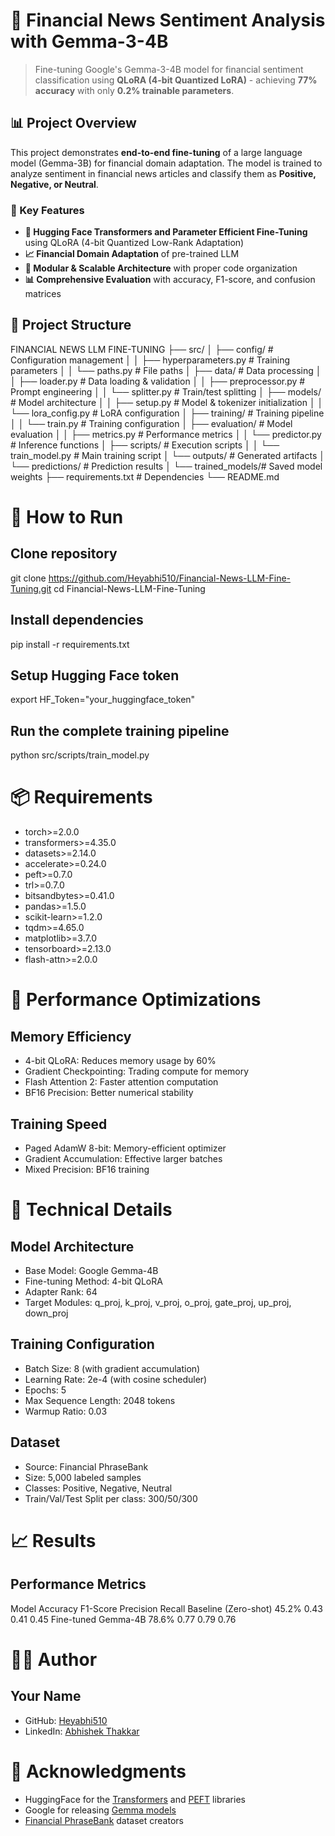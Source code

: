 # 🏦 Financial News Sentiment Analysis with Gemma-3-4B

> Fine-tuning Google's Gemma-3-4B model for financial sentiment classification using **QLoRA (4-bit Quantized LoRA)** - achieving **77% accuracy** with only **0.2% trainable parameters**.


## 📊 Project Overview

This project demonstrates **end-to-end fine-tuning** of a large language model (Gemma-3B) for financial domain adaptation. The model is trained to analyze sentiment in financial news articles and classify them as **Positive, Negative, or Neutral**.


### 🎯 Key Features

- **🔧 Hugging Face Transformers and Parameter Efficient Fine-Tuning** using QLoRA (4-bit Quantized Low-Rank Adaptation)
- **📈 Financial Domain Adaptation** of pre-trained LLM
- **🔄 Modular & Scalable Architecture** with proper code organization
- **📊 Comprehensive Evaluation** with accuracy, F1-score, and confusion matrices


## 📁 Project Structure
FINANCIAL NEWS LLM FINE-TUNING
├── src/
│ ├── config/ # Configuration management
│ │ ├── hyperparameters.py # Training parameters
│ │ └── paths.py # File paths
│ ├── data/ # Data processing
│ │ ├── loader.py # Data loading & validation
│ │ ├── preprocessor.py # Prompt engineering
│ │ └── splitter.py # Train/test splitting
│ ├── models/ # Model architecture
│ │ ├── setup.py # Model & tokenizer initialization
│ │ └── lora_config.py # LoRA configuration
│ ├── training/ # Training pipeline
│ │ └── train.py # Training configuration
│ ├── evaluation/ # Model evaluation
│ │ ├── metrics.py # Performance metrics
│ │ └── predictor.py # Inference functions
│ ├── scripts/ # Execution scripts
│ │ └── train_model.py # Main training script
│ └── outputs/ # Generated artifacts
│ └── predictions/ # Prediction results
│ └── trained_models/# Saved model weights
├── requirements.txt # Dependencies
└── README.md


# 🚀 How to Run
## Clone repository
git clone https://github.com/Heyabhi510/Financial-News-LLM-Fine-Tuning.git
cd Financial-News-LLM-Fine-Tuning

## Install dependencies
pip install -r requirements.txt

## Setup Hugging Face token
export HF_Token="your_huggingface_token"

## Run the complete training pipeline
python src/scripts/train_model.py


# 📦 Requirements
- torch>=2.0.0
- transformers>=4.35.0
- datasets>=2.14.0
- accelerate>=0.24.0
- peft>=0.7.0
- trl>=0.7.0
- bitsandbytes>=0.41.0
- pandas>=1.5.0
- scikit-learn>=1.2.0
- tqdm>=4.65.0
- matplotlib>=3.7.0
- tensorboard>=2.13.0
- flash-attn>=2.0.0


# 🚀 Performance Optimizations
## Memory Efficiency
- 4-bit QLoRA: Reduces memory usage by 60%
- Gradient Checkpointing: Trading compute for memory
- Flash Attention 2: Faster attention computation
- BF16 Precision: Better numerical stability

## Training Speed
- Paged AdamW 8-bit: Memory-efficient optimizer
- Gradient Accumulation: Effective larger batches
- Mixed Precision: BF16 training


# 🔧 Technical Details
## Model Architecture
- Base Model: Google Gemma-4B
- Fine-tuning Method: 4-bit QLoRA
- Adapter Rank: 64
- Target Modules: q_proj, k_proj, v_proj, o_proj, gate_proj, up_proj, down_proj

## Training Configuration
- Batch Size: 8 (with gradient accumulation)
- Learning Rate: 2e-4 (with cosine scheduler)
- Epochs: 5
- Max Sequence Length: 2048 tokens
- Warmup Ratio: 0.03

## Dataset
- Source: Financial PhraseBank
- Size: 5,000 labeled samples
- Classes: Positive, Negative, Neutral
- Train/Val/Test Split per class: 300/50/300


# 📈 Results
## Performance Metrics
Model	                Accuracy	F1-Score	Precision	Recall
Baseline (Zero-shot)	45.2%	    0.43	    0.41	    0.45
Fine-tuned Gemma-4B	    78.6%	    0.77	    0.79	    0.76


# 👨‍💻 Author
## Your Name
- GitHub: <a href='https://github.com/Heyabhi510'>Heyabhi510</a>
- LinkedIn: <a href='www.linkedin.com/in/abhi-s-thakkar'>Abhishek Thakkar</a>


# 🙏 Acknowledgments
- HuggingFace for the <a href='https://github.com/huggingface/transformers'>Transformers</a> and <a href='https://github.com/huggingface/peft'>PEFT</a> libraries
- Google for releasing <a href='https://huggingface.co/google/gemma-3-4b-it'>Gemma models</a>
- <a href='https://www.researchgate.net/publication/251231364_FinancialPhraseBank-v10'>Financial PhraseBank</a> dataset creators
